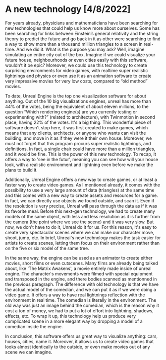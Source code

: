 # A new technology [4/8/2022]

For years already, physicians and mathematicians have been searching for new technologies that could help us know more about ourselves. Some has been searching for links between Einstein’s general relativity and the string theory to predict the future and go back in it as other were searching to find a way to show more than a thousand million triangles to a screen in real-time. And we did it. What is the purpose you may ask? Well, imagine simulating an entire city out of the box. Imagine if we could visualize your future house, neighbourhoods or even cities easily with this software, wouldn’t it be epic? Moreover, we could use this technology to create surprising environments for video games, with realtime super realistic lightnings and physics or even use it as an animation software to create very impressive movies for very low costs, compared to “old method” movies.

To date, Unreal Engine is the top one visualization software for about anything. Out of the 10 big visualizations engines, unreal has more than 44% of the votes, being the equivalent of about eleven millions, to the question “Which rendering engine(s) are you currently testing or experimenting with?” (related to architecture), with Twinmotion in second place, having 22% of the votes. It's a big thing. This wonderful piece of software doesn't stop here, it was first created to make games, which means that any clients, architects, or anyone who wants can visit the building, and move in it as if they were it their own house. Moreover, we must not forget that this program procurs super realistic lightnings, and definitions. In fact, a single chair could have more than a million triangles, and it would be fine. This is the power of this new technology. To recap, it offers a way to 'see in the futur', meaning you can see how will your house look, with a realistic environment and lightning even before we make the plans to build it.

Additionally, Unreal Engine offers a new way to create games, or at least a faster way to create video games. As I mentioned already, it comes with the possibility to use a very large amount of data (triangles) at the same time and this comes with a new way to create assets and resources for a game. In fact, we can directly use objects we found outside, and scan it. Even if the resolution is very precise, Unreal will pass through the data as if it was its favorite meal. Before this next-gen technology, we had to create many models of the same object, with less and less resolution as it is further from the camera (the point where we see the scene) and it was very slow. But now, we don't have to do it, Unreal do it for us. For this reason, it's easy to create very spectacular scenes where we can make our character move, shoot, jump, etc. In brief, Unreal's new technology makes the task easier for artists to create scenes, letting them focus on their environment rather than on the five or six model of the same tree.

In the same way, the engine can be used as an animator to create either movies, short films or even cutscenes. Many films are already being talked about, like 'The Matrix Awakens', a movie entirely made inside of unreal engine. The character's movements were filmed with special equipment and transposed in the engine, and there bodies scanned as mentionned in the previous paragraph. The difference with old technology is that we have the actual model of the comedian, and we can put it as if we were doing a video game. It offers a way to have real lightnings reflection with the environment in real time. The comedian is literally in the environment. The old way was just an image behind the comedian, which is the reason why it cost a ton of money, we had to put a lot of effort into lightning, shadows, effects, etc. To wrap it up, this technology help us produce very complicated scene in a more elegant way by dropping a model of a comedian inside the engine.

In conclusion, this software offers us great way to visualize anything: cars, houses, cities, name it. Moreover, it allows us to create video games that looks almost identically to the outside, or even make movies out of any scene we can imagine.
